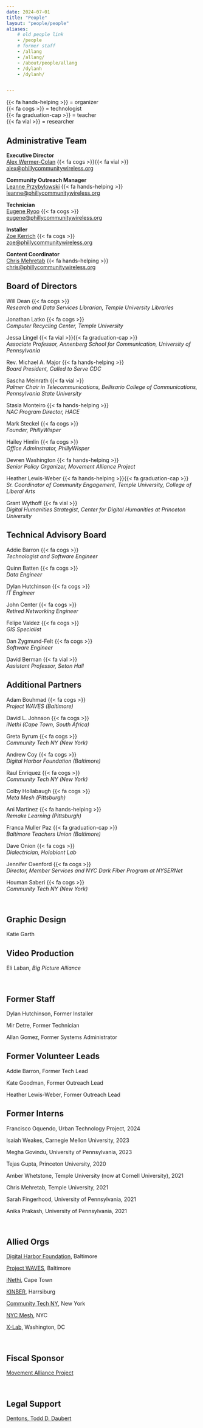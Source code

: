 ```yaml
---
date: 2024-07-01
title: "People"
layout: "people/people"
aliases:
    # old people link
    - /people 
    # former staff
    - /allang
    - /allang/
    - /about/people/allang
    - /dylanh
    - /dylanh/


---
```


{{< fa hands-helping >}} = organizer \
{{< fa cogs >}} = technologist \
{{< fa graduation-cap >}} = teacher \
{{< fa vial >}} = researcher

## Administrative Team

**Executive Director**  
[Alex Wermer-Colan](alexwc) {{< fa cogs >}}{{< fa vial >}}  
alex@phillycommunitywireless.org
  
**Community Outreach Manager**     
[Leanne Przybylowski](leannep) {{< fa hands-helping >}}  
leanne@phillycommunitywireless.org  

**Technician**  
[Eugene Ryoo](eugener) {{< fa cogs >}}  
eugene@phillycommunitywireless.org  

**Installer**  
[Zoe Kerrich](zoek) {{< fa cogs >}}  
zoe@phillycommunitywireless.org  

**Content Coordinator**  
[Chris Mehretab](chrism) {{< fa hands-helping >}}  
chris@phillycommunitywireless.org  


## Board of Directors

Will Dean {{< fa cogs >}} \
_Research and Data Services Librarian, Temple University Libraries_

Jonathan Latko {{< fa cogs >}} \
_Computer Recycling Center, Temple University_

Jessa Lingel {{< fa vial >}}{{< fa graduation-cap >}} \
_Associate Professor, Annenberg School for Communication, University of Pennsylvania_

Rev. Michael A. Major {{< fa hands-helping >}} \
_Board President, Called to Serve CDC_

Sascha Meinrath {{< fa vial >}} \
_Palmer Chair in Telecommunications, Bellisario College of Communications, Pennsylvania State University_

Stasia Monteiro {{< fa hands-helping >}} \
_NAC Program Director, HACE_

Mark Steckel {{< fa cogs >}} \
_Founder, PhillyWisper_

Hailey Himlin {{< fa cogs >}} \
_Office Adminstrator, PhillyWisper_

Devren Washington {{< fa hands-helping >}} \
_Senior Policy Organizer, Movement Alliance Project_

Heather Lewis-Weber {{< fa hands-helping >}}{{< fa graduation-cap >}} \
_Sr. Coordinator of Community Engagement, Temple University, College of Liberal Arts_

Grant Wythoff {{< fa vial >}} \
_Digital Humanities Strategist, Center for Digital Humanities at Princeton University_

## Technical Advisory Board
Addie Barron {{< fa cogs >}} \
_Technologist and Software Engineer_

Quinn Batten {{< fa cogs >}} \
_Data Engineer_

Dylan Hutchinson {{< fa cogs >}} \
_IT Engineer_

John Center {{< fa cogs >}} \
_Retired Networking Engineer_

Felipe Valdez {{< fa cogs >}} \
_GIS Specialist_  

Dan Zygmund-Felt {{< fa cogs >}} \
_Software Engineer_  

David Berman {{< fa vial >}} \
_Assistant Professor, Seton Hall_  


## Additional Partners
Adam Bouhmad {{< fa cogs >}} \
_Project WAVES (Baltimore)_

David L. Johnson {{< fa cogs >}} \
_iNethi (Cape Town, South Africa)_

Greta Byrum {{< fa cogs >}} \
_Community Tech NY (New York)_

Andrew Coy {{< fa cogs >}} \
_Digital Harbor Foundation (Baltimore)_

Raul Enriquez {{< fa cogs >}} \
_Community Tech NY (New York)_

Colby Hollabaugh {{< fa cogs >}} \
_Meta Mesh (Pittsburgh)_

Ani Martinez {{< fa hands-helping >}} \
_Remake Learning (Pittsburgh)_

Franca Muller Paz {{< fa graduation-cap >}} \
_Baltimore Teachers Union (Baltimore)_

Dave Onion {{< fa cogs >}} \
_Dialectrician, Holobiont Lab_

Jennifer Oxenford {{< fa cogs >}} \
_Director, Member Services and NYC Dark Fiber Program at NYSERNet_

Houman Saberi {{< fa cogs >}} \
_Community Tech NY (New York)_

<br/>

## Graphic Design

Katie Garth

## Video Production 

Eli Laban, *Big Picture Alliance*

<br/>

## Former Staff

Dylan Hutchinson, Former Installer  

Mir Detre, Former Technician  

Allan Gomez, Former Systems Administrator 

## Former Volunteer Leads  

Addie Barron, Former Tech Lead  

Kate Goodman, Former Outreach Lead  

Heather Lewis-Weber, Former Outreach Lead  

## Former Interns
Francisco Oquendo, Urban Technology Project, 2024  

Isaiah Weakes, Carnegie Mellon University, 2023

Megha Govindu, University of Pennsylvania, 2023

Tejas Gupta, Princeton University, 2020

Amber Whetstone, Temple University (now at Cornell University), 2021

Chris Mehretab, Temple University, 2021

Sarah Fingerhood, University of Pennsylvania, 2021

Anika Prakash, University of Pennsylvania, 2021

<br/>

## Allied Orgs

[Digital Harbor Foundation](https://www.digitalharbor.org/), Baltimore

[Project WAVES](https://projectwaves.net/), Baltimore

[iNethi](https://www.inethi.org.za/), Cape Town

[KINBER](https://kinber.org/), Harrsiburg

[Community Tech NY](http://communitytechny.org/), New York

[NYC Mesh](https://www.nycmesh.net/), NYC

[X-Lab](https://thexlab.org/), Washington, DC

<br/>

## Fiscal Sponsor

[Movement Alliance Project](https://movementalliance.org/about/)

<br/>

## Legal Support

[Dentons, Todd D. Daubert](https://www.dentons.com/en/todd-daubert)  

